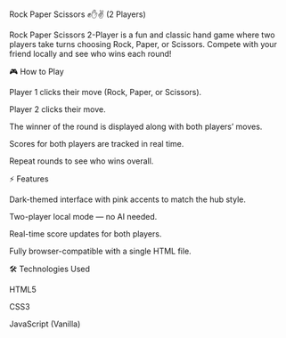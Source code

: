 Rock Paper Scissors ✊✋✌️ (2 Players)

Rock Paper Scissors 2-Player is a fun and classic hand game where two players take turns choosing Rock, Paper, or Scissors. Compete with your friend locally and see who wins each round!

🎮 How to Play

Player 1 clicks their move (Rock, Paper, or Scissors).

Player 2 clicks their move.

The winner of the round is displayed along with both players’ moves.

Scores for both players are tracked in real time.

Repeat rounds to see who wins overall.

⚡ Features

Dark-themed interface with pink accents to match the hub style.

Two-player local mode — no AI needed.

Real-time score updates for both players.

Fully browser-compatible with a single HTML file.

🛠️ Technologies Used

HTML5

CSS3

JavaScript (Vanilla)